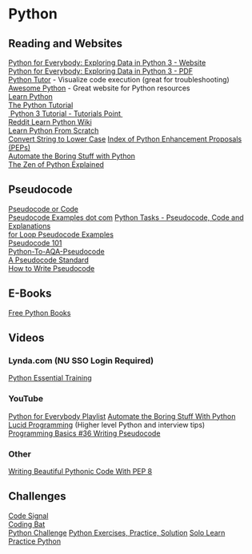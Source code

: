 # Python


## Reading and Websites

[Python for Everybody: Exploring Data in Python 3 - Website][1]  
[Python for Everybody: Exploring Data in Python 3 - PDF][2]  
[Python Tutor][3]  - Visualize code execution (great for troubleshooting)  
[Awesome Python][4] - Great website for Python resources  
[Learn Python][5]  
[The Python Tutorial][6]  
[ Python 3 Tutorial - Tutorials Point ][7]  
[Reddit Learn Python Wiki][8]  
[Learn Python From Scratch][9]  
[Convert String to Lower Case][10] 
[Index of Python Enhancement Proposals (PEPs)][11]   
[Automate the Boring Stuff with Python][12]     
[The Zen of Python Explained][13]     

## Pseudocode
[Pseudocode or Code][14]  
[Pseudocode Examples dot com][15] 
[Python Tasks - Pseudocode, Code and Explanations][16]  
[for Loop Pseudocode Examples][17]  
[Pseudocode 101][18]  
[Python-To-AQA-Pseudocode][19]  
[A Pseudocode Standard][20]  
[How to Write Pseudocode][21]     
## E-Books
[Free Python Books][22]       
## Videos
### Lynda.com (NU SSO Login Required)
[Python Essential Training][23]    
### YouTube
[Python for Everybody Playlist][24] 
[Automate the Boring Stuff With Python][25]  
[Lucid Programming][26]  (Higher level Python and interview tips)  
[Programming Basics #36 Writing Pseudocode][27]
### Other
[Writing Beautiful Pythonic Code With PEP 8][28]          
## Challenges
[Code Signal][29]  
[Coding Bat][30]  
[Python Challenge][31]
[Python Exercises, Practice, Solution][32]
[Solo Learn][33]  
[Practice Python][34]  

[1]:	https://www.py4e.com/html3/ "Python For Everybody Website"
[2]:	http://do1.dr-chuck.com/pythonlearn/EN_us/pythonlearn.pdf "Python for Everybody: Exploring Data in Python 3 - PDF"
[3]:	http://pythontutor.com "Python Tutor"
[4]:	https://awesome-python.com "Awesome Python"
[5]:	http://learnpython.org/en/Welcome "Learn Python"
[6]:	https://docs.python.org/3/tutorial/index.html "The Python Tutorial"
[7]:	https://www.tutorialspoint.com/python3/ "Python 3 Tutorial - Tutorials Point"
[8]:	https://www.reddit.com/r/learnpython/wiki/index "Reddit Learn Python Wiki"
[9]:	https://pythoninstitute.org/free-python-courses/ "Learn Python From Scratch"
[10]:	https://www.tutorialspoint.com/python3/string_lower.htm "Convert String to Lower Case"
[11]:	https://www.python.org/dev/peps/ "Index of Python Enhancement Proposals (PEPs)"
[12]:	https://automatetheboringstuff.com "Autmate the Boring Stuff With Python"
[13]:	https://inventwithpython.com/blog/2018/08/17/the-zen-of-python-explained/ "The Zen of Python Explained"
[14]:	https://blog.codinghorror.com/pseudocode-or-code/ "Pseudocode or Code"
[15]:	https://pseudocodeexamples.com "Pseudocode Examples dot com"
[16]:	https://sites.google.com/a/ismanila.org/oliverab_cp/python/pseudocode "Python Tasks - Pseudocode, Code and Explanations"
[17]:	https://www.code4example.com/pseudocode/for-loop-pseudocode-examples/ "for Loop Pseudocode Examples"
[18]:	https://courses.edx.org/c4x/MITx/6.00.1x/asset/files_ps04_files_WhyPseudocode.pdf "Pseudocode 101"
[19]:	https://github.com/gbaman/Python-To-AQA-Pseudocode "Python-To-AQA-Pseudocode"
[20]:	http://users.csc.calpoly.edu/~jdalbey/SWE/pdl_std.html "A Pseudocode Standard"
[21]:	https://www.wikihow.com/Write-Pseudocode "How to Write Pseudocode"
[22]:	https://github.com/EbookFoundation/free-programming-books/blob/master/free-programming-books.md#python "Free Python Books"
[23]:	https://www.lynda.com/Python-tutorials/Python-Essential-Training/614299-2.html?org=nu.edu "Python Essential Training"
[24]:	https://www.youtube.com/playlist?list=PLlRFEj9H3Oj7Bp8-DfGpfAfDBiblRfl5p "Python for Everybody Playlist"
[25]:	https://www.youtube.com/playlist?list=PL0-84-yl1fUnRuXGFe_F7qSH1LEnn9LkW "Automate the Boring Stuff with Python"
[26]:	https://www.youtube.com/c/LucidProgramming "Lucid Programming"
[27]:	# "Programming Basics #36 Writing Pseudocode"
[28]:	https://realpython.com/courses/writing-beautiful-python-code-pep-8/?utm_source=cpc&utm_medium=fb&utm_campaign=courses&utm_content=pep8-var1&fbclid=IwAR2P_o8JRj02T0N7S8sK_aEVFppo8rEZiM34pg375ZiG-Bfi4nxu6eVbPo4 "Writing Beautiful Pythonic Code With PEP 8"
[29]:	https://codesignal.com "Code Signal"
[30]:	https://codingbat.com/python "Coding Bat"
[31]:	http://www.pythonchallenge.com "Python Challenge"
[32]:	https://www.w3resource.com/python-exercises/ "Python Exercises, Practice, Solution"
[33]:	https://www.sololearn.com/Course/Python/ "Solo Learn - Python"
[34]:	https://www.practicepython.org "Practice Python"